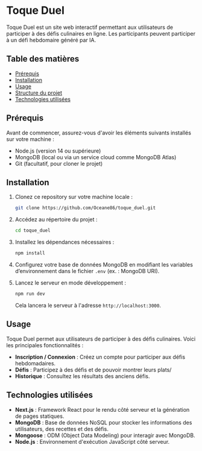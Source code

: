 # Toque Duel

Toque Duel est un site web interactif permettant aux utilisateurs de participer à des défis culinaires en ligne. Les participants peuvent participer à un défi hebdomaire généré par IA.

## Table des matières

- [Prérequis](#prérequis)
- [Installation](#installation)
- [Usage](#usage)
- [Structure du projet](#structure-du-projet)
- [Technologies utilisées](#technologies-utilisées)

## Prérequis

Avant de commencer, assurez-vous d'avoir les éléments suivants installés sur votre machine :

- Node.js (version 14 ou supérieure)
- MongoDB (local ou via un service cloud comme MongoDB Atlas)
- Git (facultatif, pour cloner le projet)

## Installation

1. Clonez ce repository sur votre machine locale :

   ```bash
   git clone https://github.com/Oceane86/toque_duel.git
   ```

2. Accédez au répertoire du projet :

   ```bash
   cd toque_duel
   ```

3. Installez les dépendances nécessaires :

   ```bash
   npm install
   ```

4. Configurez votre base de données MongoDB en modifiant les variables d’environnement dans le fichier `.env` (ex. : MongoDB URI).

5. Lancez le serveur en mode développement :

   ```bash
   npm run dev
   ```

   Cela lancera le serveur à l'adresse `http://localhost:3000`.

## Usage

Toque Duel permet aux utilisateurs de participer à des défis culinaires. Voici les principales fonctionnalités :

- **Inscription / Connexion** : Créez un compte pour participer aux défis hebdomadaires.
- **Défis** : Participez à des défis et de pouvoir montrer leurs plats/
- **Historique** : Consultez les résultats des anciens défis.


## Technologies utilisées

- **Next.js** : Framework React pour le rendu côté serveur et la génération de pages statiques.
- **MongoDB** : Base de données NoSQL pour stocker les informations des utilisateurs, des recettes et des défis.
- **Mongoose** : ODM (Object Data Modeling) pour interagir avec MongoDB.
- **Node.js** : Environnement d'exécution JavaScript côté serveur.

